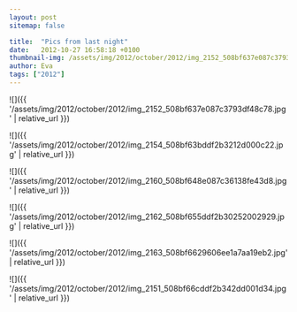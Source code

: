 ```yaml
---
layout: post
sitemap: false

title:  "Pics from last night"
date:   2012-10-27 16:58:18 +0100
thumbnail-img: /assets/img/2012/october/2012/img_2152_508bf637e087c3793df48c78.jpg
author: Eva
tags: ["2012"]
---
```




![]({{ '/assets/img/2012/october/2012/img_2152_508bf637e087c3793df48c78.jpg'  | relative_url }})

![]({{ '/assets/img/2012/october/2012/img_2154_508bf63bddf2b3212d000c22.jpg'  | relative_url }})

![]({{ '/assets/img/2012/october/2012/img_2160_508bf648e087c36138fe43d8.jpg'  | relative_url }})

![]({{ '/assets/img/2012/october/2012/img_2162_508bf655ddf2b30252002929.jpg'  | relative_url }})

![]({{ '/assets/img/2012/october/2012/img_2163_508bf6629606ee1a7aa19eb2.jpg'  | relative_url }})

![]({{ '/assets/img/2012/october/2012/img_2151_508bf66cddf2b342dd001d34.jpg'  | relative_url }})

